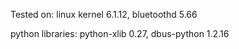 Tested on: linux kernel 6.1.12, bluetoothd 5.66

python libraries: python-xlib 0.27, dbus-python 1.2.16

 
